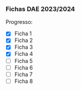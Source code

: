 ### Fichas DAE 2023/2024

Progresso:
- [x]  Ficha 1
- [x]  Ficha 2
- [x]  Ficha 3
- [x]  Ficha 4
- [ ]  Ficha 5
- [ ]  Ficha 6
- [ ]  Ficha 7
- [ ]  Ficha 8
